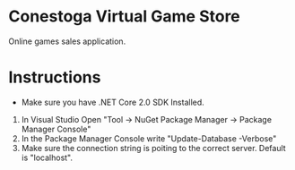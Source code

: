 # Conestoga Virtual Game Store
Online games sales application.

# Instructions

* Make sure you have .NET Core 2.0 SDK Installed.

1. In Visual Studio Open "Tool -> NuGet Package Manager -> Package Manager Console"
2. In the Package Manager Console write "Update-Database -Verbose"
3. Make sure the connection string is poiting to the correct server. Default is "localhost".